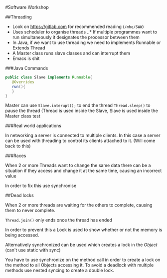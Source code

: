 #Software Workshop

##Threading

* Look on https://gitlab.com for recommended reading (`/mhe/SWW`)
* Uses scheduler to organise threads
..* If multiple programmes want to run simultaneously it designates the processor between them
* In Java, if we want to use threading we need to implements Runnable or Extends Thread
* A Master class runs slave classes and can interrupt them
* Emacs is shit

###Java Commands
```java
public class Slave implements Runnable{
   @Overrides
   run(){
   }
}
```
Master can use `Slave.interupt();` to end the thread
`Thread.sleep()` to pause the thread (Thread is used inside the Slave, Slave is
used inside the Master class test 

###Real world applications

In networking a server is connected to multiple clients. In this case a server
can be used with threading to control its clients attached to it. (Will come
back to this)

###Races

When 2 or more Threads want to change the same data there can be a situation if they
access and change it at the same time, causing an incorrect value

In order to fix this use synchronise


##Dead locks

When 2 or more threads are waiting for the others to complete, causing them to
never complete.

`Thread.join()` only ends once the thread has ended

In order to prevent this a Lock is used to show whether or not the memory is
being accessed.

Alternatively synchronized can be used which creates a lock in the _Object_
(can't use static with sync)

You have to use synchronize on the method call in order to create a lock on the
method to all Objects accessing it. To avoid a deadlock with multiple methods
use nested syncing to create a double lock.

